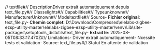 // textfile#// DescriptionDriver extrait automatiquement depuis text_file.py#// Classelights#// Capabilities#// Typeunknown#// ManufacturerUnknown#// Modeltextfile#// Source- **Fichier original**: text_file.py- **Chemin complet**: D:\Download\Compressed\elelabs-zigbee-ezsp-utility-master\elelabs-zigbee-ezsp-utility-master\venv\Lib\site-packages\setuptools\_distutils\text_file.py- **Extrait le**: 2025-08-05T08:33:17.470Z#// Limitations- Driver extrait automatiquement- Ncessite tests et validation- Source: text_file.py#// Statut En attente de validation